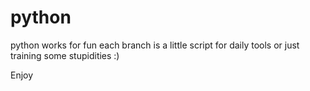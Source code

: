 # python
python works for fun
each branch is a little script for daily tools or just training some stupidities :)

Enjoy
